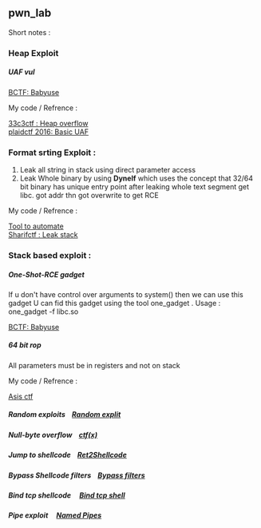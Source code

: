## pwn_lab

Short notes : 

### Heap Exploit

##### UAF vul 

<a href="https://github.com/sivaramaaa/CTF_repo/blob/master/babyuaf.py">BCTF: Babyuse</a><br>


My code / Refrence :


<a href="https://github.com/sivaramaaa/CTF_repo/blob/master/33c3ctf/exploit.py">33c3ctf : Heap overflow</a><br>
<a href="https://github.com/sivaramaaa/CTF_repo/blob/master/33c3ctf/exploit.py">plaidctf 2016: Basic UAF </a> <br>

### Format srting Exploit :
1) Leak all string in stack using direct parameter access 
2) Leak Whole binary by using <b>Dynelf</b> which uses the concept that 32/64 bit binary has unique entry point 
   after leaking whole text segment get libc. got addr thn got overwrite to get RCE

My code / Refrence :


<a href="https://github.com/sivaramaaa/My_tools/blob/master/Format_String">Tool to automate</a> <br>
<a href="https://github.com/sivaramaaa/CTF_repo/blob/master/Sharifctf/Brute.py">Sharifctf : Leak stack</a><br>


### Stack based exploit :

##### One-Shot-RCE gadget

If u don't have control over arguments to system() then we can use this gadget 
U can fid this gadget using the tool one_gadget . 
Usage : one_gadget -f libc.so 

<a href="https://github.com/sivaramaaa/CTF_repo/blob/master/babyuaf.py">BCTF: Babyuse</a> <br>

##### 64 bit rop

All parameters must be in registers and not on stack 

My code / Refrence :

<a href="https://github.com/sivaramaaa/CTF_repo/tree/master/asisctf-2017">Asis ctf </a>

##### Random exploits &nbsp; &nbsp;<a href="https://github.com/sivaramaaa/CTF_repo/blob/master/random_exploits.md">Random explit </a>

##### Null-byte overflow &nbsp; &nbsp;<a href="https://hackerbuck.github.io/blog/ctfx.html">ctf(x)</a>

##### Jump to shellcode &nbsp;&nbsp; <a href="https://hackerbuck.github.io/blog/csaaw2k12_exp500.html"> Ret2Shellcode </a>

##### Bypass Shellcode filters &nbsp; &nbsp;<a href="https://hackerbuck.github.io/blog/csaw2k12_exp400.html">Bypass filters</a>

##### Bind tcp shellcode  &nbsp; &nbsp; <a href="https://hackerbuck.github.io/blog/csaw2k13_exp200.html">Bind tcp shell</a>

##### Pipe exploit   &nbsp; &nbsp; <a href="https://hackerbuck.github.io/blog/secure_file_reader.html">Named Pipes</a>

